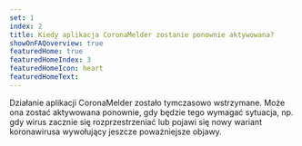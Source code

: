 ```yaml
---
set: 1
index: 2
title: Kiedy aplikacja CoronaMelder zostanie ponownie aktywowana?
showOnFAQoverview: true
featuredHome: true
featuredHomeIndex: 3
featuredHomeIcon: heart
featuredHomeText: 
---
```

Działanie aplikacji CoronaMelder zostało tymczasowo wstrzymane. Może ona zostać aktywowana ponownie, gdy będzie tego wymagać sytuacja, np. gdy wirus zacznie się rozprzestrzeniać lub pojawi się nowy wariant koronawirusa wywołujący jeszcze poważniejsze objawy. 
